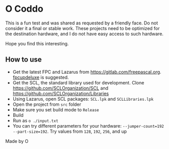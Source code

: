 # O Coddo

This is a fun test and was shared as requested by a friendly face. Do not consider it a final or stable work. These projects need to be optimized for the destination hardware, and I do not have easy access to such hardware.

Hope you find this interesting.

## How to use

- Get the latest FPC and Lazarus from https://gitlab.com/freepascal.org. [fpcupdeluxe](https://github.com/LongDirtyAnimAlf/fpcupdeluxe/)  is suggested.
- Get the SCL, the standard library used for development. Clone https://github.com/SCLOrganization/SCL and https://github.com/SCLOrganization/Libraries
- Using Lazarus, open SCL packages: `SCL.lpk` and `SCLLibraries.lpk`
- Open the project from `src` folder
- Make sure you set build mode to `Release`
- Build
- Run as `o ./input.txt`
- You can try different parameters for your hardware: `--jumper-count=192` `--part-size=192`. Try values from `128`, `192`, `256`, and up



Made by O

